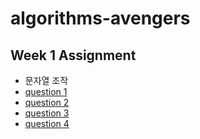 # algorithms-avengers

## Week 1 Assignment
- 문자열 조작 
- [question 1](https://leetcode.com/problems/valid-palindrome/)
- [question 2](https://leetcode.com/problems/reorder-data-in-log-files/)
- [question 3](https://leetcode.com/problems/most-common-word/submissions/)
- [question 4](https://leetcode.com/problems/most-common-word/submissions/) 


